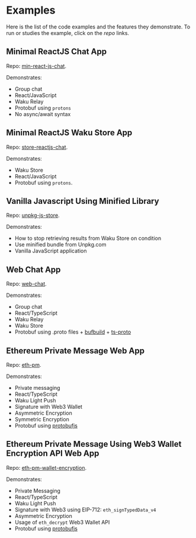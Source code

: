 # Examples

Here is the list of the code examples and the features they demonstrate.
To run or studies the example, click on the _repo_ links.

## Minimal ReactJS Chat App

Repo: [min-react-js-chat](https://github.com/status-im/js-waku/tree/main/examples/min-react-js-chat).

Demonstrates:

- Group chat
- React/JavaScript
- Waku Relay
- Protobuf using `protons`
- No async/await syntax

## Minimal ReactJS Waku Store App

Repo: [store-reactjs-chat](https://github.com/status-im/js-waku/tree/main/examples/store-reactjs-chat).

Demonstrates:

- Waku Store
- React/JavaScript
- Protobuf using `protons`.

## Vanilla Javascript Using Minified Library

Repo: [unpkg-js-store](https://github.com/status-im/js-waku/tree/main/examples/unpkg-js-store).

Demonstrates: 

- How to stop retrieving results from Waku Store on condition
- Use minified bundle from Unpkg.com
- Vanilla JavaScript application

## Web Chat App

Repo: [web-chat](https://github.com/status-im/js-waku/tree/main/examples/web-chat).

Demonstrates:

- Group chat
- React/TypeScript
- Waku Relay
- Waku Store
- Protobuf using .proto files + [bufbuild](https://github.com/bufbuild/buf) + [ts-proto](https://www.npmjs.com/package/ts-proto)

## Ethereum Private Message Web App

Repo: [eth-pm](https://github.com/status-im/js-waku/tree/main/examples/eth-pm).

Demonstrates:

- Private messaging
- React/TypeScript
- Waku Light Push
- Signature with Web3 Wallet
- Asymmetric Encryption
- Symmetric Encryption
- Protobuf using [protobufjs](https://www.npmjs.com/package/protobufjs)

## Ethereum Private Message Using Web3 Wallet Encryption API Web App

Repo: [eth-pm-wallet-encryption](https://github.com/status-im/js-waku/tree/main/examples/eth-pm-wallet-encryption).

Demonstrates:

- Private Messaging
- React/TypeScript
- Waku Light Push
- Signature with Web3 using EIP-712: `eth_signTypedData_v4`
- Asymmetric Encryption
- Usage of `eth_decrypt` Web3 Wallet API
- Protobuf using [protobufjs](https://www.npmjs.com/package/protobufjs)
